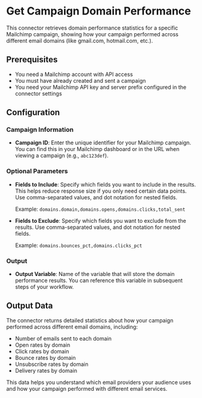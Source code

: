 # Get Campaign Domain Performance

This connector retrieves domain performance statistics for a specific Mailchimp campaign, showing how your campaign performed across different email domains (like gmail.com, hotmail.com, etc.).

## Prerequisites

- You need a Mailchimp account with API access
- You must have already created and sent a campaign
- You need your Mailchimp API key and server prefix configured in the connector settings

## Configuration

### Campaign Information

- **Campaign ID**: Enter the unique identifier for your Mailchimp campaign. You can find this in your Mailchimp dashboard or in the URL when viewing a campaign (e.g., `abc123def`).

### Optional Parameters

- **Fields to Include**: Specify which fields you want to include in the results. This helps reduce response size if you only need certain data points. Use comma-separated values, and dot notation for nested fields.
  
  Example: `domains.domain,domains.opens,domains.clicks,total_sent`

- **Fields to Exclude**: Specify which fields you want to exclude from the results. Use comma-separated values, and dot notation for nested fields.
  
  Example: `domains.bounces_pct,domains.clicks_pct`

### Output

- **Output Variable**: Name of the variable that will store the domain performance results. You can reference this variable in subsequent steps of your workflow.

## Output Data

The connector returns detailed statistics about how your campaign performed across different email domains, including:

- Number of emails sent to each domain
- Open rates by domain
- Click rates by domain
- Bounce rates by domain
- Unsubscribe rates by domain
- Delivery rates by domain

This data helps you understand which email providers your audience uses and how your campaign performed with different email services.